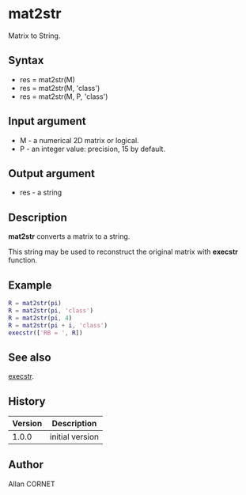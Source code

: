 # mat2str

Matrix to String.

## Syntax

- res = mat2str(M)
- res = mat2str(M, 'class')
- res = mat2str(M, P, 'class')

## Input argument

- M - a numerical 2D matrix or logical.
- P - an integer value: precision, 15 by default.

## Output argument

- res - a string

## Description

  <p><b>mat2str</b> converts a matrix to a string.</p>
  <p>This string may be used to reconstruct the original matrix with <b>execstr</b> function.</p>

## Example

```matlab
R = mat2str(pi)
R = mat2str(pi, 'class')
R = mat2str(pi, 4)
R = mat2str(pi + i, 'class')
execstr(['RB = ', R])
```

## See also

[execstr](../core/execstr.md).

## History

| Version | Description     |
| ------- | --------------- |
| 1.0.0   | initial version |

## Author

Allan CORNET

